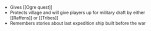 - Gives [[Ogre quest]]
- Protects village and will give players up for military draft by either [[Raffens]] or [[Tribes]]
- Remembers stories about last expedition ship built before the war